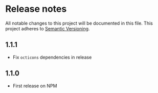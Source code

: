 # Release notes
All notable changes to this project will be documented in this file.
This project adheres to [Semantic Versioning](http://semver.org/).

## 1.1.1

- Fix `octicons` dependencies in release

## 1.1.0

- First release on NPM
